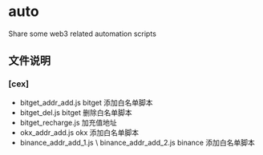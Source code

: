 # auto
Share some web3 related automation scripts

## 文件说明

### [cex]
- bitget_addr_add.js   bitget 添加白名单脚本
- bitget_del.js  bitget 删除白名单脚本
- bitget_recharge.js 加充值地址
- okx_addr_add.js  okx 添加白名单脚本 
- binance_addr_add_1.js \ binance_addr_add_2.js  binance 添加白名单脚本
